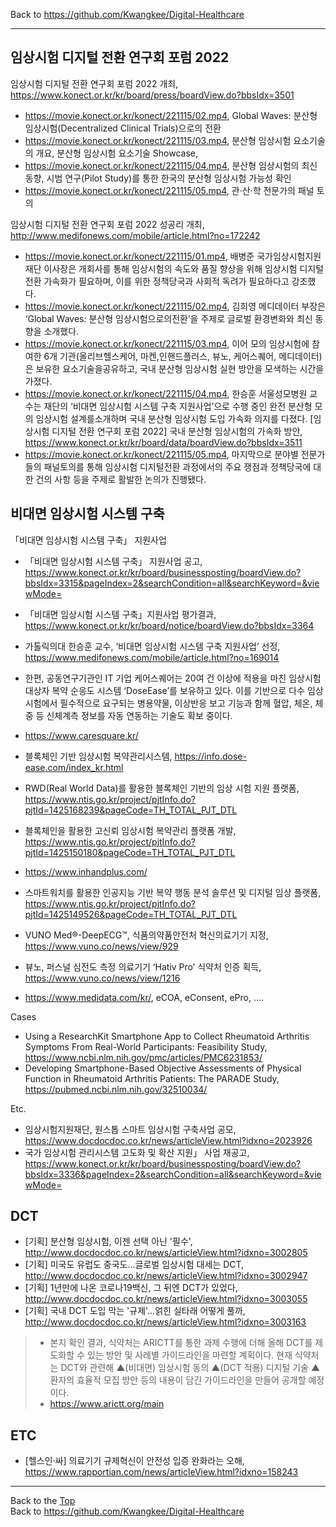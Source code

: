 Back to https://github.com/Kwangkee/Digital-Healthcare
***

## 임상시험 디지털 전환 연구회 포럼 2022 

임상시험 디지털 전환 연구회 포럼 2022 개최, https://www.konect.or.kr/kr/board/press/boardView.do?bbsIdx=3501  
-	https://movie.konect.or.kr/konect/221115/02.mp4, Global Waves: 분산형 임상시험(Decentralized Clinical Trials)으로의 전환
-	https://movie.konect.or.kr/konect/221115/03.mp4, 분산형 임상시험 요소기술의 개요, 분산형 임상시험 요소기술 Showcase, 
-	https://movie.konect.or.kr/konect/221115/04.mp4, 분산형 임상시험의 최신 동향, 시범 연구(Pilot Study)를 통한 한국의 분산형 임상시험 가능성 확인
-	https://movie.konect.or.kr/konect/221115/05.mp4, 관·산·학 전문가의 패널 토의

임상시험 디지털 전환 연구회 포럼 2022 성공리 개최, http://www.medifonews.com/mobile/article.html?no=172242
-	https://movie.konect.or.kr/konect/221115/01.mp4, 배병준 국가임상시험지원재단 이사장은 개회사를 통해 임상시험의 속도와 품질 향상을 위해 임상시험 디지털 전환 가속화가 필요하며, 이를 위한 정책당국과 사회적 독려가 필요하다고 강조했다.
-	https://movie.konect.or.kr/konect/221115/02.mp4, 김희영 메디데이터 부장은 ‘Global Waves: 분산형 임상시험으로의전환’을 주제로 글로벌 환경변화와 최신 동향을 소개했다.
-	https://movie.konect.or.kr/konect/221115/03.mp4, 이어 모의 임상시험에 참여한 6개 기관(올리브헬스케어, 마켄,인핸드플러스, 뷰노, 케어스퀘어, 메디데이터)은 보유한 요소기술을공유하고, 국내 분산형 임상시험 실현 방안을 모색하는 시간을 가졌다.
-	https://movie.konect.or.kr/konect/221115/04.mp4, 한승훈 서울성모병원 교수는 재단의 ‘비대면 임상시험 시스템 구축 지원사업’으로 수행 중인 완전 분산형 모의 임상시험 설계를소개하며 국내 분산형 임상시험 도입 가속화 의지를 다졌다. [임상시험 디지털 전환 연구회 포럼 2022] 국내 분산형 임상시험의 가속화 방안, https://www.konect.or.kr/kr/board/data/boardView.do?bbsIdx=3511 
-	https://movie.konect.or.kr/konect/221115/05.mp4, 마지막으로 분야별 전문가들의 패널토의를 통해 임상시험 디지털전환 과정에서의 주요 쟁점과 정책당국에 대한 건의 사항 등을 주제로 활발한 논의가 진행됐다.

## 비대면 임상시험 시스템 구축
「비대면 임상시험 시스템 구축」 지원사업  
-	「비대면 임상시험 시스템 구축」 지원사업 공고, https://www.konect.or.kr/kr/board/businessposting/boardView.do?bbsIdx=3315&pageIndex=2&searchCondition=all&searchKeyword=&viewMode=
-	「비대면 임상시험 시스템 구축」지원사업 평가결과, https://www.konect.or.kr/kr/board/notice/boardView.do?bbsIdx=3364
-	가톨릭의대 한승훈 교수, ‘비대면 임상시험 시스템 구축 지원사업’ 선정, https://www.medifonews.com/mobile/article.html?no=169014
-	한편, 공동연구기관인 IT 기업 케어스퀘어는 20여 건 이상에 적용을 마친 임상시험 대상자 복약 순응도 시스템 ‘DoseEase’를 보유하고 있다. 이를 기반으로 다수 임상시험에서 필수적으로 요구되는 병용약물, 이상반응 보고 기능과 함께 혈압, 체온, 체중 등 신체계측 정보를 자동 연동하는 기술도 확보 중이다. 

-	https://www.caresquare.kr/
-	블록체인 기반 임상시험 복약관리시스템, https://info.dose-ease.com/index_kr.html 
-	RWD(Real World Data)를 활용한 블록체인 기반의 임상 시험 지원 플랫폼, https://www.ntis.go.kr/project/pjtInfo.do?pjtId=1425168239&pageCode=TH_TOTAL_PJT_DTL 
-	블록체인을 활용한 고신뢰 임상시험 복약관리 플랫폼 개발, https://www.ntis.go.kr/project/pjtInfo.do?pjtId=1425150180&pageCode=TH_TOTAL_PJT_DTL 

-	https://www.inhandplus.com/ 
-	스마트워치를 활용한 인공지능 기반 복약 행동 분석 솔루션 및 디지털 임상 플랫폼, https://www.ntis.go.kr/project/pjtInfo.do?pjtId=1425149526&pageCode=TH_TOTAL_PJT_DTL 

-	VUNO Med®-DeepECG™, 식품의약품안전처 혁신의료기기 지정, https://www.vuno.co/news/view/929 
-	뷰노, 퍼스널 심전도 측정 의료기기 ‘Hativ Pro’ 식약처 인증 획득, https://www.vuno.co/news/view/1216 

-	https://www.medidata.com/kr/, eCOA, eConsent, ePro, ….

Cases
-	Using a ResearchKit Smartphone App to Collect Rheumatoid Arthritis Symptoms From Real-World Participants: Feasibility Study, https://www.ncbi.nlm.nih.gov/pmc/articles/PMC6231853/ 
-	Developing Smartphone-Based Objective Assessments of Physical Function in Rheumatoid Arthritis Patients: The PARADE Study, https://pubmed.ncbi.nlm.nih.gov/32510034/ 

Etc.
-	임상시험지원재단, 원스톱 스마트 임상시험 구축사업 공모, https://www.docdocdoc.co.kr/news/articleView.html?idxno=2023926
-	국가 임상시험 관리시스템 고도화 및 확산 지원」 사업 재공고, https://www.konect.or.kr/kr/board/businessposting/boardView.do?bbsIdx=3336&pageIndex=2&searchCondition=all&searchKeyword=&viewMode=


## DCT
- [기획] 분산형 임상시험, 이젠 선택 아닌 '필수', http://www.docdocdoc.co.kr/news/articleView.html?idxno=3002805 
- [기획] 미국도 유럽도 중국도…글로벌 임상시험 대세는 DCT, http://www.docdocdoc.co.kr/news/articleView.html?idxno=3002947  
- [기획] 1년만에 나온 코로나19백신, 그 뒤엔 DCT가 있었다, http://www.docdocdoc.co.kr/news/articleView.html?idxno=3003055 
- [기획] 국내 DCT 도입 막는 '규제'…얽힌 실타래 어떻게 풀까, http://www.docdocdoc.co.kr/news/articleView.html?idxno=3003163

>- 본지 확인 결과, 식약처는 ARICTT를 통한 과제 수행에 더해 올해 DCT를 제도화할 수 있는 방안 및 사례별 가이드라인을 마련할 계획이다. 현재 식약처는 DCT와 관련해 ▲(비대면) 임상시험 동의 ▲(DCT 적용) 디지털 기술 ▲환자의 효율적 모집 방안 등의 내용이 담긴 가이드라인을 만들어 공개할 예정이다.
>- https://www.arictt.org/main

## ETC
- [헬스인·싸] 의료기기 규제혁신이 안전성 입증 완화라는 오해, https://www.rapportian.com/news/articleView.html?idxno=158243

***
Back to the [Top](#papers)  
Back to https://github.com/Kwangkee/Digital-Healthcare
